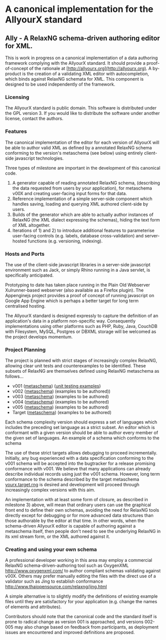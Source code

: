 # A canonical implementation for the AllyourX standard 

## Ally - A RelaxNG schema-driven authoring editor for XML.

This is work in progress on a canonical implementation of a data authoring framework complying with the AllyourX standard. It should provide a proof-of-concept of the rationale at [http://allyourx.org](http://allyourx.org). A by-product is the creation of a validating XML editor with autocompletion, which binds against RelaxNG schemata for XML. This component is designed to be used independently of the framework.

### Licensing

The AllyourX standard is public domain. This software is distributed under the GPL version 3. If you would like to distribute the software under another license, contact the authors.

### Features

The canonical implementation of the editor for each version of AllyourX will be able to author valid XML as defined by a annotated RelaxNG schema conforming to the version's metaschema (see below) using entirely client-side javascript technologies.

Three types of milestone are important in the development of this canonical code. 

1. A generator capable of reading annotated RelaxNG schema, (describing the data requested from users by your application), for metaschema v00X and creating user-facing input forms for that data.
2. Reference implementation of a simple server-side component which handles saving, loading and querying XML authored client-side by users.
3. Builds of the generator which are able to actually author instances of RelaxNG (the XML dialect expressing the schemas), hiding the text form of XML altogether.
4. Iterations of 1) and 2) to introduce additional features to parameterise user-facing controls (e.g. labels, database cross-validation) and server-hosted functions (e.g. versioning, indexing).

### Hosts and Ports

The use of the client-side javascript libraries in a server-side javascript environment such as Jack, or simply Rhino running in a Java servlet, is specifically anticipated. 

Prototyping to date has taken place running in the Plain Old Webserver Xulrunner-based webserver (also available as a Firefox plugin). The Appenginejs project provides a proof of concept of running javascript on Google App Engine which is perhaps a better target for long term centralised hosting.

The AllyourX standard is designed expressly to capture the definition of an application's data in a platform non-specific way. Consequently implementations using other platforms such as PHP, Ruby, Java, CouchDB with Filesystem, MySQL, Postgres or DBXML storage will be welcomed as the project develops momentum.

### Project Planning

The project is planned with strict stages of increasingly complex RelaxNG, allowing clear unit tests and counterexamples to be identified. These subsets of RelaxNG are themselves defined using RelaxNG metaschema as follows...

* v001 ([metaschema](lib/schema/yourx/yourx.001.rng)) ([unit testing examples](lib/schema/yourx/examples.001/))
* v002 ([metaschema](lib/schema/yourx/yourx.002.rng)) (examples to be authored))
* v003 ([metaschema](lib/schema/yourx/yourx.003.rng)) (examples to be authored)
* v004 ([metaschema](lib/schema/yourx/yourx.004.rng)) (examples to be authored)
* v005 ([metaschema](lib/schema/yourx/yourx.005.rng)) (examples to be authored)
* Target ([metaschema](lib/schema/yourx/yourx.target.rng)) (examples to be authored)

Each schema complexity version should express a set of languages which includes the preceding set language as a strict subset. An editor which is conformant with a given version should be able to author every member of the given set of languages. An example of a schema which conforms to the schema 

The use of these strict targets allows debugging to proceed incrementally. Initially, any bug experienced with a data specification conforming to the v001 schema will be accepted into the bugtracker for a release promising conformance with v001. We believe that many applications can already describe individual records using just the v001 schema. However, long term conformance to the schema described by the target metaschema [yourx.target.rng](lib/schema/yourx/yourx.target.rng) is desired and development will proceed through increasingly complex versions with this aim.

An implementation with at least some form of closure, as described in milestone 3) above, will mean that ordinary users can use the graphical front end to define their own schemas, avoiding the need for RelaxNG tools directly except for debugging or for more advanced data structures than those authorable by the editor at that time. In other words, when the schema-driven AllyourX editor is capable of authoring against a metaschema itself, then people don't need to see the underlying RelaxNG in its xml stream form, or the XML authored against it.

### Creating and using your own schema

A professional developer working in this area may employ a commercial RelaxNG schema-driven-authoring tool such as OxygenXML http://www.oxygenxml.com/ to author compliant schemas validating against v00X. Others may prefer manually editing the files with the direct use of a validator such as Jing to establish conformance http://www.thaiopensource.com/relaxng/jing.html 

A simple alternative is to slightly modify the definitions of existing example files until they are satisfactory for your application (e.g. change the names of elements and attributes).

Contributors should note that the canonical code and the standard itself is prone to radical change as version 001 is approached, and versions 002-005 may also change based on feedback from participants, as deployment issues are encountered and improved definitions are proposed.
